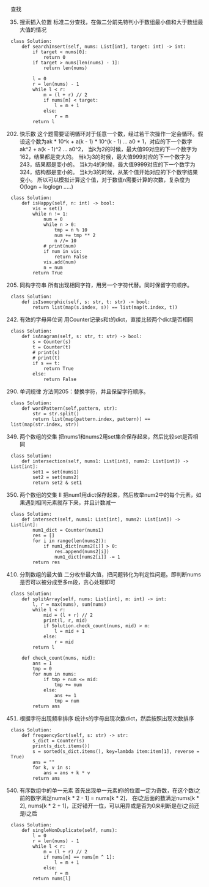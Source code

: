 查找

35. 搜索插入位置
标准二分查找，在做二分前先特判小于数组最小值和大于数组最大值的情况
```text
class Solution:
    def searchInsert(self, nums: List[int], target: int) -> int:
        if target < nums[0]:
            return 0
        if target > nums[len(nums) - 1]:
            return len(nums)

        l = 0
        r = len(nums) - 1
        while l < r:
            m = (l + r) // 2
            if nums[m] < target:
                l = m + 1
            else:
                r = m
        return l
```

202. 快乐数
这个题需要证明循环对于任意一个数，经过若干次操作一定会循环。假设这个数为ak * 10^k + a(k - 1) * 10^(k - 1) ... a0 * 1，对应的下一个数字ak^2 + a(k - 1)^2 ... a0^2，
当k为2的时候，最大值99对应的下一个数字为162，结果都是变大的。
当k为3的时候，最大值999对应的下一个数字为243，结果都是变小的。
当k为4的时候，最大值9999对应的下一个数字为324，结构都是变小的。
当k为3的时候，从某个值开始对应的下个数字结果变小。
所以可以模拟计算这个值，对于数值n需要计算的次数，复杂度为O(logn + loglogn .....)
```text
class Solution:
    def isHappy(self, n: int) -> bool:
        vis = set()
        while n != 1:
            num = 0
            while n > 0:
                tmp = n % 10
                num += tmp ** 2
                n //= 10
            # print(num)
            if num in vis:
                return False
            vis.add(num)
            n = num
        return True
```

205. 同构字符串
所有出现相同字符，用另一个字符代替。同时保留字符顺序。
```text
class Solution:
    def isIsomorphic(self, s: str, t: str) -> bool:
        return list(map(s.index, s)) == list(map(t.index, t))
```

242. 有效的字母异位词
用Counter记录s和t的dict，直接比较两个dict是否相同

```text
class Solution:
    def isAnagram(self, s: str, t: str) -> bool:
        s = Counter(s)
        t = Counter(t)
        # print(s)
        # print(t)
        if s == t:
            return True
        else:
            return False
```

290. 单词规律
方法同205：替换字符，并且保留字符顺序。

```text
class Solution:
    def wordPattern(self,pattern, str):
        str = str.split()
        return list(map(pattern.index, pattern)) == list(map(str.index, str))
```

349. 两个数组的交集
把nums1和nums2用set集合保存起来，然后比较set是否相同

```text
class Solution:
    def intersection(self, nums1: List[int], nums2: List[int]) -> List[int]:
        set1 = set(nums1)
        set2 = set(nums2)
        return set2 & set1
```

350. 两个数组的交集 II
把num1用dict保存起来，然后枚举num2中的每个元素，如果遇到相同元素就存下来，并且计数减一

```text
class Solution:
    def intersect(self, nums1: List[int], nums2: List[int]) -> List[int]:
        num1_dict = Counter(nums1)
        res = []
        for i in range(len(nums2)):
            if num1_dict[nums2[i]] > 0:
                res.append(nums2[i])
                num1_dict[nums2[i]] -= 1
        return res
```

410. 分割数组的最大值
二分枚举最大值，把问题转化为判定性问题。即判断nums是否可以被分成至多m段，贪心处理即可

```text
class Solution:
    def splitArray(self, nums: List[int], m: int) -> int:
        l, r = max(nums), sum(nums)
        while l < r:
            mid = (l + r) // 2
            print(l, r, mid)
            if Solution.check_count(nums, mid) > m:
                l = mid + 1
            else:
                r = mid
        return l

    def check_count(nums, mid):
        ans = 1
        tmp = 0
        for num in nums:
            if tmp + num <= mid:
                tmp += num
            else:
                ans += 1
                tmp = num
        return ans
```

451. 根据字符出现频率排序
统计s的字母出现次数dict，然后按照出现次数排序

```text
class Solution:
    def frequencySort(self, s: str) -> str:
        s_dict = Counter(s)
        print(s_dict.items())
        s = sorted(s_dict.items(), key=lambda item:item[1], reverse = True)
        ans = ""
        for k, v in s:
            ans = ans + k * v
        return ans
```

540. 有序数组中的单一元素
首先出现单一元素的i的位置一定为奇数，在这个数i之前的数字满足nums[k * 2 - 1] = nums[k * 2]，
在i之后面的数满足nums[k * 2], nums[k * 2 + 1]，正好错开一位，可以用异或是否为0来判断是在i之前还是i之后

```text
class Solution:
    def singleNonDuplicate(self, nums):
        l = 0
        r = len(nums) - 1
        while l < r:
            m = (l + r) // 2
            if nums[m] == nums[m ^ 1]:
                l = m + 1
            else:
                r = m
        return nums[l]
```
